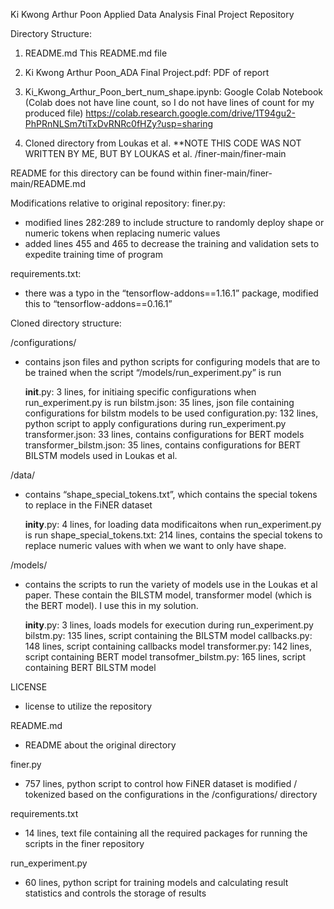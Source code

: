 Ki Kwong Arthur Poon Applied Data Analysis Final Project Repository

Directory Structure:

1) README.md
This README.md file

2) Ki Kwong Arthur Poon_ADA Final Project.pdf: PDF of report

3) Ki_Kwong_Arthur_Poon_bert_num_shape.ipynb: Google Colab Notebook (Colab does not have line count, so I do not have lines of count for my produced file) <https://colab.research.google.com/drive/1T94gu2-PhPRnNLSm7tiTxDvRNRc0fHZy?usp=sharing>

4) Cloned directory from Loukas et al. **NOTE THIS CODE WAS NOT WRITTEN BY ME, BUT BY LOUKAS et al.
/finer-main/finer-main

README for this directory can be found within
finer-main/finer-main/README.md

Modifications relative to original repository:
finer.py: 
- modified lines 282:289 to include structure to randomly deploy shape or numeric tokens when replacing numeric values
- added lines 455 and 465 to decrease the training and validation sets to expedite training time of program

requirements.txt:
- there was a typo in the “tensorflow-addons==1.16.1” package, modified this to “tensorflow-addons==0.16.1”

Cloned directory structure:

/configurations/ 
- contains json files and python scripts for configuring models that are to be trained when the script “/models/run_experiment.py” is run

	__init__.py: 3 lines, for initiaing specific configurations when run_experiment.py is run
	bilstm.json: 35 lines, json file containing configurations for bilstm models to be used
	configuration.py: 132 lines, python script to apply configurations during run_experiment.py
	transformer.json: 33 lines, contains configurations for BERT models
	transformer_bilstm.json: 35 lines, contains configurations for BERT BILSTM models used in Loukas et al.
	
/data/
- contains “shape_special_tokens.txt”, which contains the special tokens to replace in the FiNER dataset

	__inity__.py: 4 lines, for loading data modificaitons when run_experiment.py is run
	shape_special_tokens.txt: 214 lines, contains the special tokens to replace numeric values with when we want to only have shape.

/models/
- contains the scripts to run the variety of models use in the Loukas et al paper. These contain the BILSTM model, transformer model (which is the BERT model). I use this in my solution.

	__inity__.py:  3 lines, loads models for execution during run_experiment.py
	bilstm.py: 135 lines, script containing the BILSTM model
	callbacks.py: 148 lines, script containing callbacks model
	transformer.py: 142 lines, script containing BERT model
	transofmer_bilstm.py: 165 lines, script containing BERT BILSTM model

LICENSE
- license to utilize the repository

README.md
- README about the original directory

finer.py 
- 757 lines, python script to control how FiNER dataset is modified / tokenized based on the configurations in the /configurations/ directory

requirements.txt
- 14 lines, text file containing all the required packages for running the scripts in the finer repository

run_experiment.py
- 60 lines, python script for training models and calculating result statistics and controls the storage of results
